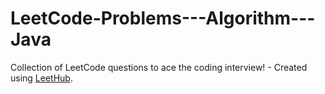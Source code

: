 # LeetCode-Problems---Algorithm---Java
Collection of LeetCode questions to ace the coding interview! - Created using [LeetHub](https://github.com/QasimWani/LeetHub).

